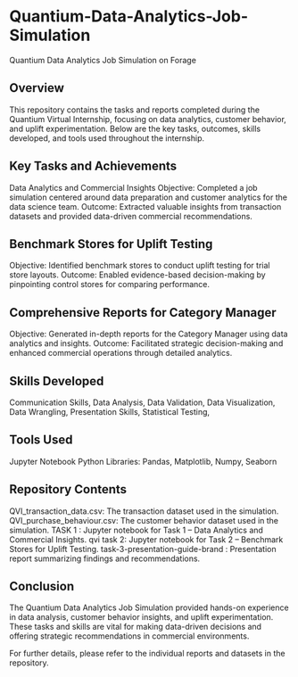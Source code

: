 # Quantium-Data-Analytics-Job-Simulation
Quantium Data Analytics Job Simulation on Forage

## Overview

This repository contains the tasks and reports completed during the Quantium Virtual Internship, focusing on data analytics, customer behavior, and uplift experimentation. Below are the key tasks, outcomes, skills developed, and tools used throughout the internship.

## Key Tasks and Achievements
Data Analytics and Commercial Insights
Objective: Completed a job simulation centered around data preparation and customer analytics for the data science team.
Outcome: Extracted valuable insights from transaction datasets and provided data-driven commercial recommendations.

## Benchmark Stores for Uplift Testing
Objective: Identified benchmark stores to conduct uplift testing for trial store layouts.
Outcome: Enabled evidence-based decision-making by pinpointing control stores for comparing performance.

## Comprehensive Reports for Category Manager
Objective: Generated in-depth reports for the Category Manager using data analytics and insights.
Outcome: Facilitated strategic decision-making and enhanced commercial operations through detailed analytics.

## Skills Developed

Communication Skills,
Data Analysis,
Data Validation,
Data Visualization,
Data Wrangling,
Presentation Skills,
Statistical Testing,
## Tools Used
  Jupyter Notebook
  Python Libraries: Pandas, Matplotlib, Numpy, Seaborn
## Repository Contents
  QVI_transaction_data.csv: The transaction dataset used in the simulation.
  QVI_purchase_behaviour.csv: The customer behavior dataset used in the simulation.
  TASK 1    : Jupyter notebook for Task 1 – Data Analytics and Commercial Insights.
  qvi task 2: Jupyter notebook for Task 2 – Benchmark Stores for Uplift Testing.
  task-3-presentation-guide-brand : Presentation report summarizing findings and recommendations.
## Conclusion
  The Quantium Data Analytics Job Simulation provided hands-on experience in data analysis, customer behavior insights, and uplift experimentation. These tasks and skills are vital for making data-driven decisions and offering strategic recommendations in commercial environments.

For further details, please refer to the individual reports and datasets in the repository.
